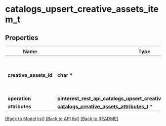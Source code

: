 # catalogs_upsert_creative_assets_item_t

## Properties
Name | Type | Description | Notes
------------ | ------------- | ------------- | -------------
**creative_assets_id** | **char \*** | The catalog creative assets id in the merchant namespace | 
**operation** | **pinterest_rest_api_catalogs_upsert_creative_assets_item_OPERATION_e** |  | 
**attributes** | [**catalogs_creative_assets_attributes_t**](catalogs_creative_assets_attributes.md) \* |  | 

[[Back to Model list]](../README.md#documentation-for-models) [[Back to API list]](../README.md#documentation-for-api-endpoints) [[Back to README]](../README.md)


